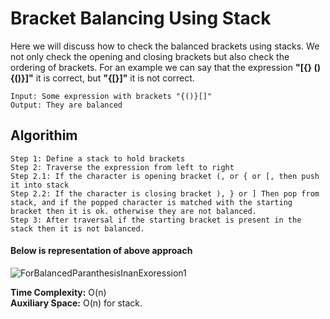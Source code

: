 #  Bracket Balancing Using Stack

Here we will discuss how to check the balanced brackets using stacks. We not only check the opening and closing brackets but also check the ordering of brackets. For an example we can say that the expression **"[{} () {()}]"** it is correct, but **"{[}]"** it is not correct.
```
Input: Some expression with brackets "{()}[]"
Output: They are balanced
```

## Algorithim
```
Step 1: Define a stack to hold brackets
Step 2: Traverse the expression from left to right
Step 2.1: If the character is opening bracket (, or { or [, then push it into stack
Step 2.2: If the character is closing bracket ), } or ] Then pop from stack, and if the popped character is matched with the starting bracket then it is ok. otherwise they are not balanced.
Step 3: After traversal if the starting bracket is present in the stack then it is not balanced.
```
#### Below is representation of above approach

![ForBalancedParanthesisInanExoression1](https://user-images.githubusercontent.com/85986613/157252818-fc5e6215-255d-4cc2-bf1e-c93ea46d9269.png)


**Time Complexity:** O(n)  
**Auxiliary Space:** O(n) for stack.
